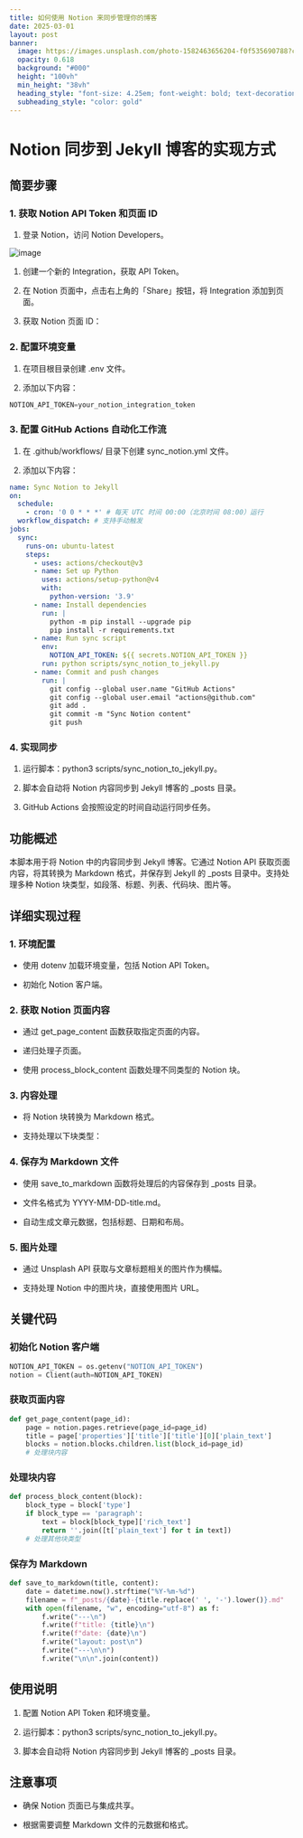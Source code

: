 ```yaml
---
title: 如何使用 Notion 来同步管理你的博客
date: 2025-03-01
layout: post
banner:
  image: https://images.unsplash.com/photo-1582463656204-f0f535690788?crop=entropy&cs=tinysrgb&fit=max&fm=jpg&ixid=M3w2OTIwMzJ8MHwxfHJhbmRvbXx8fHx8fHx8fDE3NDA4NjAzMzN8&ixlib=rb-4.0.3&q=80&w=1080
  opacity: 0.618
  background: "#000"
  height: "100vh"
  min_height: "38vh"
  heading_style: "font-size: 4.25em; font-weight: bold; text-decoration: underline"
  subheading_style: "color: gold"
---
```


# Notion 同步到 Jekyll 博客的实现方式

## 简要步骤

### 1. 获取 Notion API Token 和页面 ID

1. 登录 Notion，访问 Notion Developers。

![image](https://prod-files-secure.s3.us-west-2.amazonaws.com/a7a0cc5a-89b9-4cda-8686-1fba0ca52f40/d19c1afe-dea5-4312-9333-786b0ba83054/image.png?X-Amz-Algorithm=AWS4-HMAC-SHA256&X-Amz-Content-Sha256=UNSIGNED-PAYLOAD&X-Amz-Credential=ASIAZI2LB466U3CST3BD%2F20250301%2Fus-west-2%2Fs3%2Faws4_request&X-Amz-Date=20250301T201853Z&X-Amz-Expires=3600&X-Amz-Security-Token=IQoJb3JpZ2luX2VjEHQaCXVzLXdlc3QtMiJHMEUCIQCF6QVZebpr39LtugU1xkY1AMyrVX7455gCVmhAAm7U8gIgcIoLnLUnp3j0WxZFWlbKNjFenzjBLpnJqzSiZmVKVxQqiAQIrf%2F%2F%2F%2F%2F%2F%2F%2F%2F%2FARAAGgw2Mzc0MjMxODM4MDUiDB2%2BkSHU%2BRFzvzRLSyrcA5EtbdrYkFU%2FbM2zqdZQ%2BrRXpBiwv2z3FzjyOqh2%2BvS0iTzoJxBOo5ZHcRZ1t%2BEDU1U6i879M2TvslMu53pN7SZGerkczInjHs2C07lTHNNkz7aTBfmzgSH%2Fc1qONwvMgn5q93YvWpgILB9uYIClGl%2BSY0IYMDMLqmK5hwx3sfTvT4%2FHGyLa4CXjhZlJXEnXI7kKHWc4gI0CEkrasSxbcL%2BI1bSkUSKG2wh9AAFDJNe8SXWyeLDuQhikpPzK%2F6pi7mg3lauMpcWDJ5BgN0nFVT%2BCaefjSGFbmosc2f6Lq0AyQuU1dliYtIB2qNwt1JdwDcglbuLZy6fqwhhIJ6jKBUK%2BguFw%2BLsrYc%2FsHp53lG%2BONMQ8TEzjDsUrucAL8rcf3ZOKXII%2FIU7JpbgqTxCAV9tcvTrODfvO%2FF%2F46wElme2lJ9RnOVgF%2BEfMa30V1Vf8i3axBah1KnvV1vdTThTa8BE967dYlbgWcLQE2PyRIGBNOrRio%2BMbfqC2TQkssT%2FyBTgZZFIYyym8cQ1f1jqV6n6CJ91H%2BLXnFus5X6MshPBoVDtk2XWHCGec8H%2BnqAh98LHDJjXw800M4bjismCByPXa1rF6xWntmKcfFUT8TZmg5StDqIfIyJRDKx0KMMTHjb4GOqUBIlFju%2FXs%2BPyD521PCRJ912hFlVObD0zW0CF17fYLX%2FV7zdNIXagH439i4Dn3ss6ZRtKpd67YsvTV%2BxUn4U8P%2F%2FUtjrEXsBCSrQStl0Th%2BkqRZd0ykNE%2B9j7Qrqb%2FdCm8yjnp6MPvHdLeSqEaV1pnb%2BFg4magfdfvymKU3cugDLdgObHElKjfObbC5kP6ccHb%2F7siGpqQlzOeLIcaaeZIgh622puR&X-Amz-Signature=2958081505bca10888e31c95c0fe549af73ee48585b1311ef558389da5905ebd&X-Amz-SignedHeaders=host&x-id=GetObject)

1. 创建一个新的 Integration，获取 API Token。

1. 在 Notion 页面中，点击右上角的「Share」按钮，将 Integration 添加到页面。

1. 获取 Notion 页面 ID：


### 2. 配置环境变量

1. 在项目根目录创建 .env 文件。

1. 添加以下内容：

```javascript
NOTION_API_TOKEN=your_notion_integration_token
```

### 3. 配置 GitHub Actions 自动化工作流

1. 在 .github/workflows/ 目录下创建 sync_notion.yml 文件。

1. 添加以下内容：

```yaml
name: Sync Notion to Jekyll
on:
  schedule:
    - cron: '0 0 * * *' # 每天 UTC 时间 00:00（北京时间 08:00）运行
  workflow_dispatch: # 支持手动触发
jobs:
  sync:
    runs-on: ubuntu-latest
    steps:
      - uses: actions/checkout@v3
      - name: Set up Python
        uses: actions/setup-python@v4
        with:
          python-version: '3.9'
      - name: Install dependencies
        run: |
          python -m pip install --upgrade pip
          pip install -r requirements.txt
      - name: Run sync script
        env:
          NOTION_API_TOKEN: ${{ secrets.NOTION_API_TOKEN }}
        run: python scripts/sync_notion_to_jekyll.py
      - name: Commit and push changes
        run: |
          git config --global user.name "GitHub Actions"
          git config --global user.email "actions@github.com"
          git add .
          git commit -m "Sync Notion content"
          git push
```

### 4. 实现同步

1. 运行脚本：python3 scripts/sync_notion_to_jekyll.py。

1. 脚本会自动将 Notion 内容同步到 Jekyll 博客的 _posts 目录。

1. GitHub Actions 会按照设定的时间自动运行同步任务。

## 功能概述

本脚本用于将 Notion 中的内容同步到 Jekyll 博客。它通过 Notion API 获取页面内容，将其转换为 Markdown 格式，并保存到 Jekyll 的 _posts 目录中。支持处理多种 Notion 块类型，如段落、标题、列表、代码块、图片等。

## 详细实现过程

### 1. 环境配置

- 使用 dotenv 加载环境变量，包括 Notion API Token。

- 初始化 Notion 客户端。

### 2. 获取 Notion 页面内容

- 通过 get_page_content 函数获取指定页面的内容。

- 递归处理子页面。

- 使用 process_block_content 函数处理不同类型的 Notion 块。

### 3. 内容处理

- 将 Notion 块转换为 Markdown 格式。

- 支持处理以下块类型：


### 4. 保存为 Markdown 文件

- 使用 save_to_markdown 函数将处理后的内容保存到 _posts 目录。

- 文件名格式为 YYYY-MM-DD-title.md。

- 自动生成文章元数据，包括标题、日期和布局。

### 5. 图片处理

- 通过 Unsplash API 获取与文章标题相关的图片作为横幅。

- 支持处理 Notion 中的图片块，直接使用图片 URL。

## 关键代码

### 初始化 Notion 客户端

```python
NOTION_API_TOKEN = os.getenv("NOTION_API_TOKEN")
notion = Client(auth=NOTION_API_TOKEN)
```

### 获取页面内容

```python
def get_page_content(page_id):
    page = notion.pages.retrieve(page_id=page_id)
    title = page['properties']['title']['title'][0]['plain_text']
    blocks = notion.blocks.children.list(block_id=page_id)
    # 处理块内容
```

### 处理块内容

```python
def process_block_content(block):
    block_type = block['type']
    if block_type == 'paragraph':
        text = block[block_type]['rich_text']
        return ''.join([t['plain_text'] for t in text])
    # 处理其他块类型
```

### 保存为 Markdown

```python
def save_to_markdown(title, content):
    date = datetime.now().strftime("%Y-%m-%d")
    filename = f"_posts/{date}-{title.replace(' ', '-').lower()}.md"
    with open(filename, "w", encoding="utf-8") as f:
        f.write("---\n")
        f.write(f"title: {title}\n")
        f.write(f"date: {date}\n")
        f.write("layout: post\n")
        f.write("---\n\n")
        f.write("\n\n".join(content))
```

## 使用说明

1. 配置 Notion API Token 和环境变量。

1. 运行脚本：python3 scripts/sync_notion_to_jekyll.py。

1. 脚本会自动将 Notion 内容同步到 Jekyll 博客的 _posts 目录。

## 注意事项

- 确保 Notion 页面已与集成共享。

- 根据需要调整 Markdown 文件的元数据和格式。